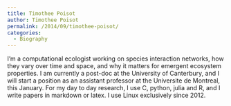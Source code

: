 ```yaml
---
title: Timothee Poisot
author: Timothee Poisot
permalink: /2014/09/timothee-poisot/
categories:
  - Biography
---
```

I&#8217;m a computational ecologist working on species interaction networks, how they vary over time and space, and why it matters for emergent ecosystem properties. I am currently a post-doc at the University of Canterbury, and I will start a position as an assistant professor at the Universite de Montreal, this January. For my day to day research, I use C, python, julia and R, and I write papers in markdown or latex. I use Linux exclusively since 2012.
